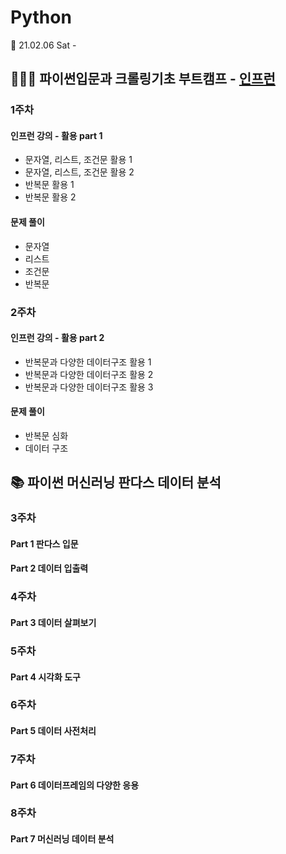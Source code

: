 # Python 
📆 21.02.06 Sat -

## 🧑🏻‍💻 파이썬입문과 크롤링기초 부트캠프 - [인프런][인프런]
### 1주차
#### 인프런 강의 - 활용 part 1
- 문자열, 리스트, 조건문 활용 1
- 문자열, 리스트, 조건문 활용 2
- 반복문 활용 1
- 반복문 활용 2
#### 문제 풀이
- 문자열
- 리스트
- 조건문
- 반복문
  
### 2주차
#### 인프런 강의 - 활용 part 2
- 반복문과 다양한 데이터구조 활용 1
- 반복문과 다양한 데이터구조 활용 2
- 반복문과 다양한 데이터구조 활용 3
#### 문제 풀이
- 반복문 심화
- 데이터 구조

## 📚 파이썬 머신러닝 판다스 데이터 분석
### 3주차 
#### Part 1 판다스 입문
#### Part 2 데이터 입출력

### 4주차 
#### Part 3 데이터 살펴보기

### 5주차
#### Part 4 시각화 도구

### 6주차
#### Part 5 데이터 사전처리

### 7주차
#### Part 6 데이터프레임의 다양한 응용

### 8주차
#### Part 7 머신러닝 데이터 분석




[인프런]: https://www.inflearn.com/course/python-crawling-basic#